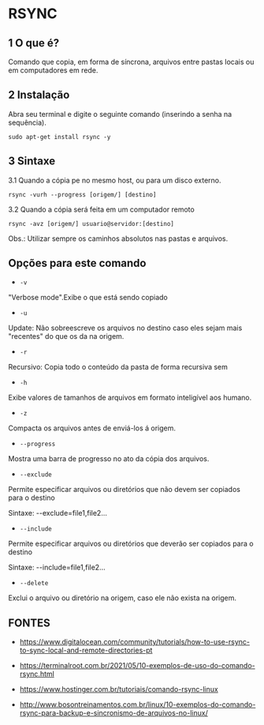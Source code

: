 RSYNC
====================

1 O que é?
------------------------------

Comando que copia, em forma de síncrona, arquivos entre pastas locais ou em computadores em rede.

2 Instalação
------------------------------

Abra seu terminal e digite o seguinte comando (inserindo a senha na sequência).

```sudo apt-get install rsync -y```

3 Sintaxe
------------------------------

3.1 Quando a cópia pe no mesmo host, ou para um disco externo.

```rsync -vurh --progress [origem/] [destino]```

3.2 Quando a cópia será feita em um computador remoto

```rsync -avz [origem/] usuario@servidor:[destino]```

Obs.: Utilizar sempre os caminhos absolutos nas pastas e arquivos.

Opções para este comando
------------------------------

* ```-v```

"Verbose mode".Exibe o que está sendo copiado

* ```-u```

Update: Não sobreescreve os arquivos no destino caso eles sejam mais "recentes" do que os da na origem.

* ```-r```

Recursivo: Copia todo o conteúdo da pasta de forma recursiva sem

* ```-h```

Exibe valores de tamanhos de arquivos em formato inteligível aos humano.

* ```-z```

Compacta os arquivos antes de enviá-los á origem.

* ```--progress```

Mostra uma barra de progresso no ato da cópia dos arquivos.

* ```--exclude```

Permite especificar arquivos ou diretórios que não devem ser copiados para o destino

Sintaxe: --exclude=file1,file2...

* ```--include```

Permite especificar arquivos ou diretórios que deverão ser copiados para o destino

Sintaxe: --include=file1,file2...

* ```--delete```

Exclui o arquivo ou diretório na origem, caso ele não exista na origem.

FONTES
------------------------------

* <https://www.digitalocean.com/community/tutorials/how-to-use-rsync-to-sync-local-and-remote-directories-pt>

* <https://terminalroot.com.br/2021/05/10-exemplos-de-uso-do-comando-rsync.html>

* <https://www.hostinger.com.br/tutoriais/comando-rsync-linux>

* <http://www.bosontreinamentos.com.br/linux/10-exemplos-do-comando-rsync-para-backup-e-sincronismo-de-arquivos-no-linux/>
